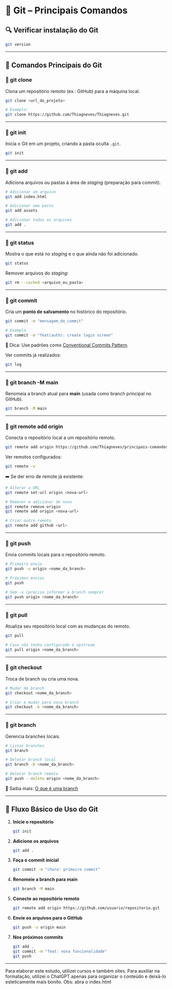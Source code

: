# 📘 Git – Principais Comandos

## 🔍 Verificar instalação do Git

```bash
git version
```

---

## 📂 Comandos Principais do Git

### 🔹 git clone
Clona um repositório remoto (ex.: GitHub) para a máquina local.

```bash
git clone <url_do_projeto>

# Exemplo:
git clone https://github.com/Thiagneves/Thiagneves.git
```

---

### 🔹 git init
Inicia o Git em um projeto, criando a pasta oculta `.git`.

```bash
git init
```

---

### 🔹 git add
Adiciona arquivos ou pastas à área de *staging* (preparação para commit).

```bash
# Adicionar um arquivo
git add index.html

# Adicionar uma pasta
git add assets

# Adicionar todos os arquivos
git add .
```

---

### 🔹 git status
Mostra o que está no *staging* e o que ainda não foi adicionado.

```bash
git status
```

Remover arquivos do *staging*:

```bash
git rm --cached <arquivo_ou_pasta>
```

---

### 🔹 git commit
Cria um **ponto de salvamento** no histórico do repositório.

```bash
git commit -m "mensagem_do_commit"

# Exemplo
git commit -m "feat(auth): create login screen"
```

📌 Dica: Use padrões como [Conventional Commits Pattern](https://medium.com/linkapi-solutions/conventional-commits-pattern-3778d1a1e657).

Ver commits já realizados:

```bash
git log
```

---

### 🔹 git branch -M main
Renomeia a branch atual para **main** (usada como branch principal no GitHub).

```bash
git branch -M main
```

---

### 🔹 git remote add origin
Conecta o repositório local a um repositório remoto.

```bash
git remote add origin https://github.com/Thiagneves/principais-comandos-git.git
```

Ver remotos configurados:

```bash
git remote -v
```

➡️ Se der erro de remote já existente:

```bash
# Alterar a URL
git remote set-url origin <nova-url>

# Remover e adicionar de novo
git remote remove origin
git remote add origin <nova-url>

# Criar outro remoto
git remote add github <url>
```

---

### 🔹 git push
Envia commits locais para o repositório remoto.

```bash
# Primeiro envio
git push -u origin <nome_da_branch>

# Próximos envios
git push

# Sem -u (precisa informar a branch sempre)
git push origin <nome_da_branch>
```

---

### 🔹 git pull
Atualiza seu repositório local com as mudanças do remoto.

```bash
git pull

# Caso não tenha configurado o upstream
git pull origin <nome_da_branch>
```

---

### 🔹 git checkout
Troca de branch ou cria uma nova.

```bash
# Mudar de branch
git checkout <nome_da_branch>

# Criar e mudar para nova branch
git checkout -b <nome_da_branch>
```

---

### 🔹 git branch
Gerencia branches locais.

```bash
# Listar branches
git branch

# Deletar branch local
git branch -D <nome_da_branch>

# Deletar branch remota
git push --delete origin <nome_da_branch>
```

📌 Saiba mais: [O que é uma branch](https://www.notion.so/Entenda-o-que-uma-branch-259c12cc61c08027b2fcd9679aea84d1?pvs=21)

---

## 🚀 Fluxo Básico de Uso do Git

1. **Inicie o repositório**
   ```bash
   git init
   ```

2. **Adicione os arquivos**
   ```bash
   git add .
   ```

3. **Faça o commit inicial**
   ```bash
   git commit -m "chore: primeiro commit"
   ```

4. **Renomeie a branch para main**
   ```bash
   git branch -M main
   ```

5. **Conecte ao repositório remoto**
   ```bash
   git remote add origin https://github.com/usuario/repositorio.git
   ```

6. **Envie os arquivos para o GitHub**
   ```bash
   git push -u origin main
   ```

7. **Nos próximos commits**
   ```bash
   git add .
   git commit -m "feat: nova funcionalidade"
   git push
   ```

---

Para elaborar este estudo, utilizei cursos e também sites. Para auxiliar na formatação, utilizei o ChatGPT apenas para organizar o conteúdo e deixá-lo esteticamente mais bonito. Obs: abra o index.html
